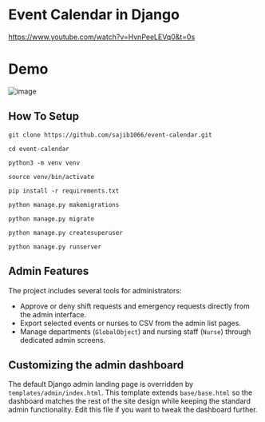 # Event Calendar in Django

https://www.youtube.com/watch?v=HvnPeeLEVq0&t=0s

# Demo
![image](https://user-images.githubusercontent.com/39632170/123464377-88ec3600-d60e-11eb-8df6-88a138d23126.png)


## How To Setup
```
git clone https://github.com/sajib1066/event-calendar.git
```
```
cd event-calendar
```
```
python3 -m venv venv
```
```
source venv/bin/activate
```
```
pip install -r requirements.txt
```
```
python manage.py makemigrations
```
```
python manage.py migrate
```
```
python manage.py createsuperuser
```
```
python manage.py runserver
```

## Admin Features

The project includes several tools for administrators:

* Approve or deny shift requests and emergency requests directly from the admin interface.
* Export selected events or nurses to CSV from the admin list pages.
* Manage departments (`GlobalObject`) and nursing staff (`Nurse`) through dedicated admin screens.

## Customizing the admin dashboard

The default Django admin landing page is overridden by
`templates/admin/index.html`. This template extends `base/base.html` so the
dashboard matches the rest of the site design while keeping the standard admin
functionality. Edit this file if you want to tweak the dashboard further.
